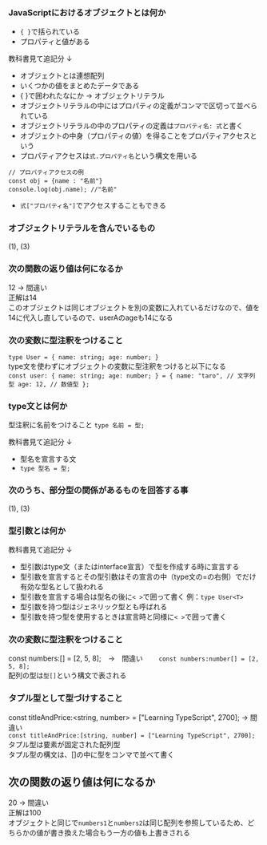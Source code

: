 ### JavaScriptにおけるオブジェクトとは何か
- `{ }`で括られている  
- プロパティと値がある  

教科書見て追記分 ↓  
- オブジェクトとは連想配列
- いくつかの値をまとめたデータである
- { }で囲われたなにか → オブジェクトリテラル
- オブジェクトリテラルの中にはプロパティの定義がコンマで区切って並べられている
- オブジェクトリテラルの中のプロパティの定義は`プロパティ名: 式`と書く
- オブジェクトの中身（プロパティの値）を得ることをプロパティアクセスという
- プロパティアクセスは`式.プロパティ名`という構文を用いる
```
// プロパティアクセスの例
const obj = {name : "名前"}
console.log(obj.name); //"名前"
```
- `式["プロパティ名"]`でアクセスすることもできる

### オブジェクトリテラルを含んでいるもの
(1), (3)
### 次の関数の返り値は何になるか
12 → 間違い  
正解は14  
このオブジェクトは同じオブジェクトを別の変数に入れているだけなので、値を14に代入し直しているので、userAのageも14になる  
### 次の変数に型注釈をつけること
`type User = {
  name: string;
  age: number;
}
`  
type文を使わずにオブジェクトの変数に型注釈をつけると以下になる  
`const user: {
  name: string;
  age: number;
} = {
  name: "taro", // 文字列型
  age: 12, // 数値型
};`

### type文とは何か
型注釈に名前をつけること
`type 名前 = 型;`  

教科書見て追記分 ↓  
- 型名を宣言する文
- `type 型名 = 型;`

### 次のうち、部分型の関係があるものを回答する事
(1), (3)
### 型引数とは何か
教科書見て追記分 ↓  
- 型引数はtype文（またはinterface宣言）で型を作成する時に宣言する
- 型引数を宣言するとその型引数はその宣言の中（type文の=の右側）でだけ有効な型名として扱われる
- 型引数を宣言する場合は型名の後に`< >`で囲って書く 例：`type User<T>`
- 型引数を持つ型はジェネリック型とも呼ばれる
- 型引数を持つ型を使用するときは宣言時と同様に`< >`で囲って書く　

### 次の変数に型注釈をつけること
const numbers:[] = [2, 5, 8];　→　間違い　　
`const numbers:number[] = [2, 5, 8];`  
配列の型は`型[]`という構文で表される  
### タプル型として型づけすること
const titleAndPrice:<string, number> = ["Learning TypeScript", 2700]; → 間違い  
`const titleAndPrice:[string, number] = ["Learning TypeScript", 2700];`  
タプル型は要素が固定された配列型  
タプル型の構文は、[]の中に型をコンマで並べて書く

## 次の関数の返り値は何になるか
20 → 間違い  
正解は100  
オブジェクトと同じで`numbers1`と`numbers2`は同じ配列を参照しているため、どちらかの値が書き換えた場合もう一方の値も上書きされる